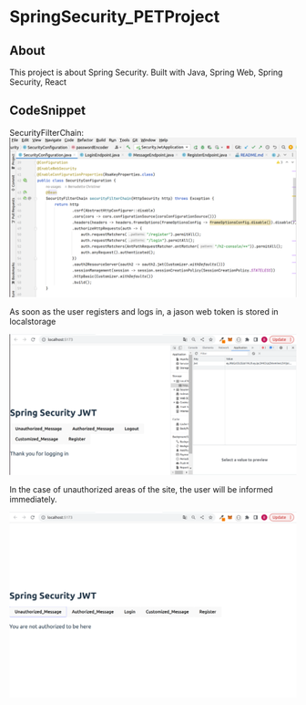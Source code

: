 # SpringSecurity_PETProject

## About
This project is about Spring Security. 
Built with Java, Spring Web, Spring Security, React 

## CodeSnippet

SecurityFilterChain:
![SecurityFilterChain](./backend/img/SecurityFilterChain.png)

As soon as the user registers and logs in, 
a jason web token is stored in localstorage

![jwt](./backend/img/jwt.png)


In the case of unauthorized areas of the site, 
the user will be informed immediately.

![jwt](./backend/img/unauthorized.png)

